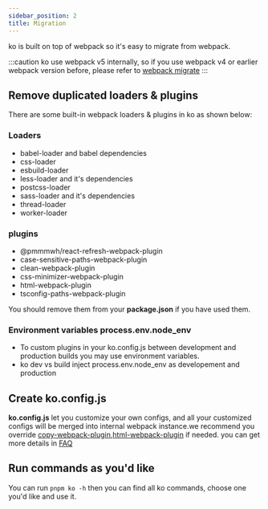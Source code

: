 ```yaml
---
sidebar_position: 2
title: Migration
---
```


ko is built on top of webpack so it's easy to migrate from webpack. 

:::caution
ko use webpack v5 internally, so if you use webpack v4 or earlier webpack version before, please refer to [webpack migrate](https://webpack.js.org/migrate/5)
:::

## Remove duplicated loaders & plugins
There are some built-in webpack loaders & plugins in ko as shown below:
### Loaders
* babel-loader and babel dependencies
* css-loader
* esbuild-loader
* less-loader and it's dependencies
* postcss-loader
* sass-loader and it's dependencies
* thread-loader
* worker-loader

### plugins
* @pmmmwh/react-refresh-webpack-plugin
* case-sensitive-paths-webpack-plugin
* clean-webpack-plugin
* css-minimizer-webpack-plugin
* html-webpack-plugin
* tsconfig-paths-webpack-plugin

You should remove them from your **package.json** if you have used them.
### Environment variables process.env.node_env 

* To custom plugins in your ko.config.js between development and production builds you may use environment variables.
* ko dev vs build inject process.env.node_env as developement and production

## Create **ko.config.js**
**ko.config.js** let you customize your own configs, and all your customized configs will be merged into internal webpack instance.we recommend you override [copy-webpack-plugin](https://github.com/webpack-contrib/copy-webpack-plugin),[html-webpack-plugin](https://github.com/jantimon/html-webpack-plugin) if needed. you can get more details in [FAQ](/docs/FAQ)

## Run commands as you'd like
You can run `pnpm ko -h` then you can find all ko commands, choose one you'd like and use it.

